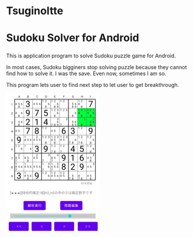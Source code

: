 # TsuginoItte
# Sudoku Solver for Android
### 
This is application program to solve Sudoku puzzle game for Android.

In most cases, Sudoku bigginers stop solving puzzle because they cannot find how to solve it. I was the save. Even now, sometimes I am so.

This program lets user to find next step to let user to get breakthrough.

![Sample](./screenshots/p1.png)

